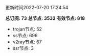 更新时间2022-07-20 17:24:54

**总订阅: 73**
**总节点: 3532**
**有效节点: 818**
- trojan节点: 52
- ss节点: 696
- v2ray节点: 67
- ssr节点: 3
